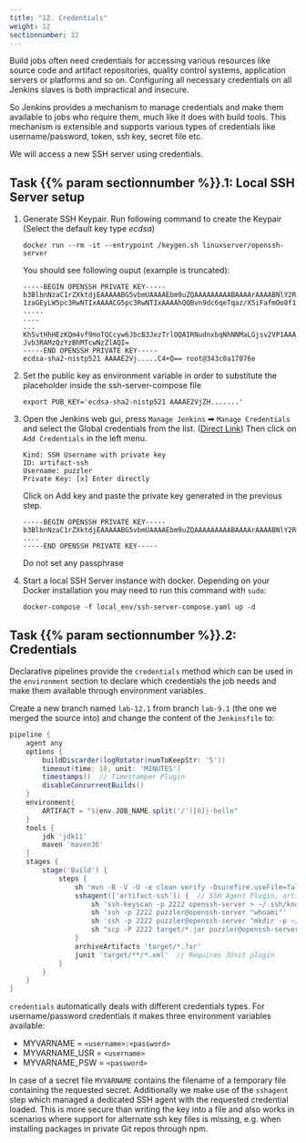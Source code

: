 ```yaml
---
title: "12. Credentials"
weight: 12
sectionnumber: 12
---
```


Build jobs often need credentials for accessing various resources like source code and artifact repositories, quality control systems, application servers or platforms and so on. Configuring all necessary credentials on all Jenkins slaves is both impractical and insecure.

So Jenkins provides a mechanism to manage credentials and make them available to jobs who require them, much like it does with build tools. This mechanism is extensible and supports various types of credentials like username/password, token, ssh key, secret file etc.

We will access a new SSH server using credentials.


## Task {{% param sectionnumber %}}.1: Local SSH Server setup


1. Generate SSH Keypair. Run following command to create the Keypair (Select the default key type *ecdsa*)

    ```
    docker run --rm -it --entrypoint /keygen.sh linuxserver/openssh-server
    ```

    You should see following ouput (example is truncated):

    ```
    -----BEGIN OPENSSH PRIVATE KEY-----
    b3BlbnNzaC1rZXktdjEAAAAABG5vbmUAAAAEbm9uZQAAAAAAAAABAAAArAAAABNlY2RzYS
    1zaGEyLW5pc3RwNTIxAAAACG5pc3RwNTIxAAAAhQQBvn9dc6qeTqaz/X5iFafmOo8f18++
    .....
    ....
    ...
    Kh5vtHhHEzKQm4vf9moTQCcyw6JbcB3JezTrlOQAIRNudnxbqNhNNMaLGjsv2VP1AAAAEX
    Jvb3RAMzQzYzBhMTcwNzZlAQI=
    -----END OPENSSH PRIVATE KEY-----
    ecdsa-sha2-nistp521 AAAAE2Vj.....C4+Q== root@343c0a17076e
    ```

2. Set the public key as environment variable in order to substitute the placeholder inside the ssh-server-compose file

    ```
    export PUB_KEY='ecdsa-sha2-nistp521 AAAAE2VjZH.......'
    ```

3. Open the Jenkins web gui, press `Manage Jenkins` ➡ `Manage Credentials` and select the Global credentials from the list. ([Direct Link](http://localhost:8080/credentials/store/system/domain/_/)) Then click on `Add Credentials` in the left menu.

    ```
    Kind: SSH Username with private key
    ID: artifact-ssh
    Username: puzzler
    Private Key: [x] Enter directly
    ```

    Click on Add key and paste the private key generated in the previous step.

    ```
    -----BEGIN OPENSSH PRIVATE KEY-----
    b3BlbnNzaC1rZXktdjEAAAAABG5vbmUAAAAEbm9uZQAAAAAAAAABAAAArAAAABNlY2RzYS
    ....
    -----END OPENSSH PRIVATE KEY-----
    ```

    Do not set any passphrase

4. Start a local SSH Server instance with docker. Depending on your Docker installation you may need to run this command with `sudo`:

    ```
    docker-compose -f local_env/ssh-server-compose.yaml up -d
    ```


## Task {{% param sectionnumber %}}.2: Credentials

Declarative pipelines provide the ``credentials`` method which can be used in the ``environment`` section to declare which credentials the job needs and make them available through environment variables.

Create a new branch named ``lab-12.1`` from branch ``lab-9.1`` (the one we merged the source into) and change the content of the ``Jenkinsfile`` to:

<!--
```groovy
pipeline {
    agent any // with hosted env use agent { label env.JOB_NAME.split('/')[0] }
```
-->

```groovy
pipeline {
    agent any
    options {
        buildDiscarder(logRotator(numToKeepStr: '5'))
        timeout(time: 10, unit: 'MINUTES')
        timestamps()  // Timestamper Plugin
        disableConcurrentBuilds()
    }
    environment{
        ARTIFACT = "${env.JOB_NAME.split('/')[0]}-hello"
    }
    tools {
        jdk 'jdk11'
        maven 'maven36'
    }
    stages {
        stage('Build') {
            steps {
                sh 'mvn -B -V -U -e clean verify -Dsurefire.useFile=false -DargLine="-Djdk.net.URLClassPath.disableClassPathURLCheck=true"'
                sshagent(['artifact-ssh']) {  // SSH Agent Plugin, artifact-ssh references the SSH credentials
                    sh 'ssh-keyscan -p 2222 openssh-server > ~/.ssh/known_hosts'
                    sh 'ssh -p 2222 puzzler@openssh-server "whoami"'
                    sh 'ssh -p 2222 puzzler@openssh-server "mkdir -p ~/jenkins-techlab/${ARTIFACT}/1.0/"'
                    sh "scp -P 2222 target/*.jar puzzler@openssh-server:~/jenkins-techlab/${ARTIFACT}/1.0/"
                }
                archiveArtifacts 'target/*.?ar'
                junit 'target/**/*.xml'  // Requires JUnit plugin
            }
        }
    }
}
```

``credentials`` automatically deals with different credentials types. For username/password credentials it makes three environment variables available:

* MYVARNAME = `<username>:<password>`
* MYVARNAME_USR = `<username>`
* MYVARNAME_PSW = `<password>`

In case of a secret file ``MYVARNAME`` contains the filename of a temporary file containing the requested secret.
Additionally we make use of the ``sshagent`` step which managed a dedicated SSH agent with the requested credential loaded.
This is more secure than writing the key into a file and also works in scenarios where support for alternate ssh key files is missing, e.g. when installing packages in private Git repos through npm.
